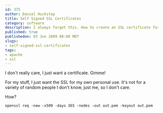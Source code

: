 ```yaml
--- 
id: 375
author: Daniel Huckstep
title: Self Signed SSL Certificates
category: software
description: I always forget this. How to create an SSL certificate for yourself.
published: true
publishedon: 03 Jun 2009 08:00 MDT
slugs: 
- self-signed-ssl-certificates
tags: 
- apache
- ssl
---
```

I don't really care, I just want a certificate. Gimme!

For my stuff, I just want the SSL for my own personal use. It's not for
a variety of random people I don't know, just me, so I don't care.

How?

    openssl req -new -x509 -days 365 -nodes -out out.pem -keyout out.pem
